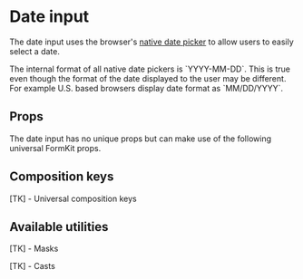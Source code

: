 # Date input

The date input uses the browser's [native date picker](https://developer.mozilla.org/en-US/docs/Web/HTML/Element/input/date) to allow users to easily
select a date.

<example
  name="Date input"
  file="/_content/examples/date-example/date-example"
  langs="vue">
</example>

<callout type="warning">
The internal format of all native date pickers is `YYYY-MM-DD`. This is true
even though the format of the date displayed to the user may be different. For example U.S. based browsers display date format as `MM/DD/YYYY`.
</callout>

## Props

The date input has no unique props but can make use of the following universal
FormKit props.

<reference-table>
</reference-table>

## Composition keys

[TK] - Universal composition keys

## Available utilities

[TK] - Masks

[TK] - Casts

